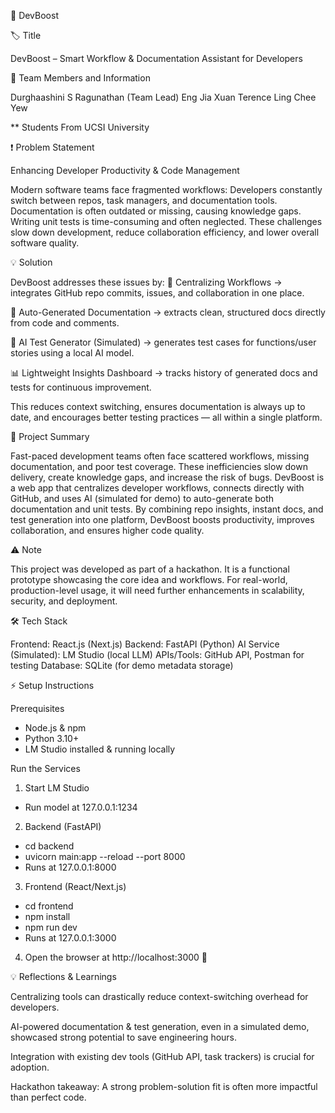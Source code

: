 🚀 DevBoost

🏷 Title

DevBoost – Smart Workflow & Documentation Assistant for Developers

👥 Team Members and Information

Durghaashini S Ragunathan (Team Lead)
Eng Jia Xuan
Terence Ling Chee Yew

\*\* Students From UCSI University

❗ Problem Statement

Enhancing Developer Productivity & Code Management

Modern software teams face fragmented workflows:
Developers constantly switch between repos, task managers, and documentation tools.
Documentation is often outdated or missing, causing knowledge gaps.
Writing unit tests is time-consuming and often neglected.
These challenges slow down development, reduce collaboration efficiency, and lower overall software quality.

💡 Solution

DevBoost addresses these issues by:
📂 Centralizing Workflows → integrates GitHub repo commits, issues, and collaboration in one place.

📝 Auto-Generated Documentation → extracts clean, structured docs directly from code and comments.

🧪 AI Test Generator (Simulated) → generates test cases for functions/user stories using a local AI model.

📊 Lightweight Insights Dashboard → tracks history of generated docs and tests for continuous improvement.

This reduces context switching, ensures documentation is always up to date, and encourages better testing practices — all within a single platform.

📌 Project Summary

Fast-paced development teams often face scattered workflows, missing documentation, and poor test coverage. These inefficiencies slow down delivery, create knowledge gaps, and increase the risk of bugs.
DevBoost is a web app that centralizes developer workflows, connects directly with GitHub, and uses AI (simulated for demo) to auto-generate both documentation and unit tests. By combining repo insights, instant docs, and test generation into one platform, DevBoost boosts productivity, improves collaboration, and ensures higher code quality.

⚠️ Note

This project was developed as part of a hackathon. It is a functional prototype showcasing the core idea and workflows. For real-world, production-level usage, it will need further enhancements in scalability, security, and deployment.

🛠 Tech Stack

Frontend: React.js (Next.js)
Backend: FastAPI (Python)
AI Service (Simulated): LM Studio (local LLM)
APIs/Tools: GitHub API, Postman for testing
Database: SQLite (for demo metadata storage)

⚡ Setup Instructions

Prerequisites

- Node.js & npm
- Python 3.10+
- LM Studio installed & running locally

Run the Services

1. Start LM Studio

- Run model at 127.0.0.1:1234

2. Backend (FastAPI)

- cd backend
- uvicorn main:app --reload --port 8000
- Runs at 127.0.0.1:8000

3. Frontend (React/Next.js)

- cd frontend
- npm install
- npm run dev
- Runs at 127.0.0.1:3000

4. Open the browser at http://localhost:3000 🎉

💡 Reflections & Learnings

Centralizing tools can drastically reduce context-switching overhead for developers.

AI-powered documentation & test generation, even in a simulated demo, showcased strong potential to save engineering hours.

Integration with existing dev tools (GitHub API, task trackers) is crucial for adoption.

Hackathon takeaway: A strong problem-solution fit is often more impactful than perfect code.
